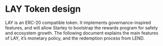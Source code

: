 # LAY Token design

LAY is an ERC-20 compatible token. It implements governance-inspired features, and will allow Starley to bootstrap the rewards program for safety and ecosystem growth.
The following document explains the main features of LAY, it’s monetary policy, and the redemption process from LEND.
